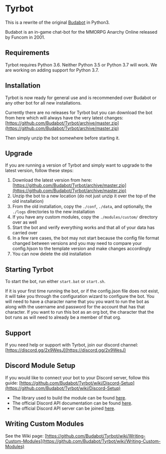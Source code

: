 # Tyrbot

This is a rewrite of the original [Budabot](https://github.com/Budabot/Budabot) in Python3.  

Budabot is an in-game chat-bot for the MMORPG Anarchy Online released by Funcom in 2001.

## Requirements
Tyrbot requires Python 3.6.  Neither Python 3.5 or Python 3.7 will work.  We are working on adding support for Python 3.7.

## Installation
Tyrbot is now ready for general use and is recommended over Budabot or any other bot for all new installations.

Currently there are no releases for Tyrbot but you can download the bot from here which will always have the very latest changes: [https://github.com/Budabot/Tyrbot/archive/master.zip](https://github.com/Budabot/Tyrbot/archive/master.zip)

Then simply unzip the bot somewhere before starting it.

## Upgrade
If you are running a version of Tyrbot and simply want to upgrade to the latest version, follow these steps:

1. Download the latest version from here: [https://github.com/Budabot/Tyrbot/archive/master.zip](https://github.com/Budabot/Tyrbot/archive/master.zip)
1. Unzip the bot to a new location (do not just unzip it over the top of the old installation)
1. From the old installation, copy the `./conf`, `./data`, and optionally, the `./logs` directories to the new installation
1. If you have any custom modules, copy the `./modules/custom/` directory over as well
1. Start the bot and verify everything works and that all of your data has carried over
1. In a few rare cases, the bot may not start because the config file format changed between versions and you may need to compare your config.hjson to the template version and make changes accordingly
1. You can now delete the old installation

## Starting Tyrbot
To start the bot, run either `start.bat` or `start.sh`.

If it is your first time running the bot, or if the config.json file does not exist, it will take you through the configuration wizard to configure the bot. You will need to have a character name that you you want to run the bot as along with the username and password for the account that has that character. If you want to run this bot as an org bot, the character that the bot runs as will need to already be a member of that org.

## Support
If you need help or support with Tyrbot, join our discord channel: [https://discord.gg/2x9WesJ](https://discord.gg/2x9WesJ)

## Discord Module Setup
If you would like to connect your bot to your Discord server, follow this guide:
[https://github.com/Budabot/Tyrbot/wiki/Discord-Setup](https://github.com/Budabot/Tyrbot/wiki/Discord-Setup)
- The library used to build the module can be found [here](https://discordpy.readthedocs.io/en/latest/index.html).
- The official Discord API documentation can be found [here](https://discordapp.com/developers/docs/intro).
- The official Discord API server can be joined [here](https://discord.gg/discord-api).

## Writing Custom Modules
See the Wiki page: [https://github.com/Budabot/Tyrbot/wiki/Writing-Custom-Modules](https://github.com/Budabot/Tyrbot/wiki/Writing-Custom-Modules)
